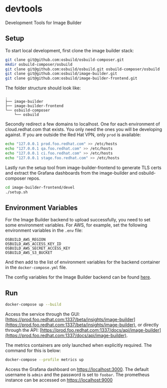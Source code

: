 # devtools

Development Tools for Image Builder

## Setup

To start local development, first clone the image builder stack:

```bash
git clone git@github.com:osbuild/osbuild-composer.git
mkdir osbuild-composer/osbuild
git clone git@github.com:osbuild/osbuild.git osbuild-composer/osbuild
git clone git@github.com:osbuild/image-builder.git
git clone git@github.com:osbuild/image-builder-frontend.git
```

The folder structure should look like:

```
.
├── image-builder
├── image-builder-frontend
└── osbuild-composer
    └── osbuild
```
Secondly redirect a few domains to localhost. One for each environment
of cloud.redhat.com that exists. You only need the ones you will be
developing against. If you are outside the Red Hat VPN, only `prod` is
available:

```bash
echo "127.0.0.1 prod.foo.redhat.com" >> /etc/hosts
echo "127.0.0.1 qa.foo.redhat.com" >> /etc/hosts
echo "127.0.0.1 ci.foo.redhat.com" >> /etc/hosts
echo "127.0.0.1 stage.foo.redhat.com" >> /etc/hosts
```

Lastly run the setup tool from image-builder-frontend to generate TLS certs
and extract the Grafana dashboards from the image-builder and osbuild-composer
repos.

```bash
cd image-builder-frontend/devel
./setup.sh
```

## Environment Variables

For the Image Builder backend to upload successfully, you need to set some environment variables. For AWS, for example, set the following environment variables in the `.env` file:

```
OSBUILD_AWS_REGION
OSBUILD_AWS_ACCESS_KEY_ID
OSBUILD_AWS_SECRET_ACCESS_KEY
OSBUILD_AWS_S3_BUCKET
```

And then add to the list of environment variables for the backend container in the `docker-compose.yml` file.

The config variables for the Image Builder backend can be found [here](https://github.com/osbuild/image-builder/blob/main/internal/config/config.go).

## Run

```bash
docker-compose up --build
```

Access the service through the GUI:
[https://prod.foo.redhat.com:1337/beta/insights/image-builder](https://prod.foo.redhat.com:1337/beta/insights/image-builder), or
directly through the API:
[https://prod.foo.redhat.com:1337/docs/api/image-builder](https://prod.foo.redhat.com:1337/docs/api/image-builder).

The metrics containers are only launched when explicitly required. The command for this is below:

```bash
docker-compose --profile metrics up
```

Access the Grafana dashboard on [https://localhost:3000](https://localhost:3000). The default username is `admin` and the password is set to `foobar`.
The prometheus instance can be accessed on [https://localhost:9000](https://localhost:9000)
